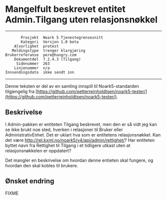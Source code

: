 Mangelfult beskrevet entitet Admin.Tilgang uten relasjonsnøkkel
===============================================================

 ------------------  ---------------------------------
           Prosjekt  Noark 5 Tjenestegrensesnitt
           Kategori  Versjon 1.0 beta
        Alvorlighet  protest
       Meldingstype  trenger klargjøring
    Brukerreferanse  pere@hungry.com
        Dokumentdel  7.2.4.3 (Tilgang)
         Sidenummer  263
        Linjenummer  n/a
    Innsendingsdato  ikke sendt inn
 ------------------  ---------------------------------

Denne teksten er del av en samling innspill til Noark5-standarden
tilgjengelig fra [https://github.com/petterreinholdtsen/noark5-tester/](https://github.com/petterreinholdtsen/noark5-tester/).

Beskrivelse
-----------

I Admin-pakken er entiteten Tilgang beskrevet, men den er så vidt jeg
kan se ikke brukt noe sted, hverken i relasjoner til Bruker eller
AdministrativEnhet.  Det er uklart hva som er entitetens
relasjonsnøkkel.  Kan det være
http://rel.kxml.no/noark5/v4/api/admin/rettighet/?  Har entiteten
byttet navn fra Rettighet til Tilgang i et tidligere utkast uten at
relasjonsnøkkelen er oppdatert?

Det mangler en beskrivelse om hvordan denne entieten skal fungere, og
hvordan den skal kobles til brukere.

Ønsket endring
--------------

FIXME
